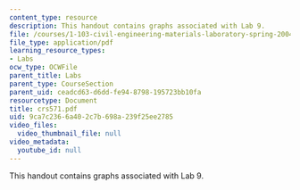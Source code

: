 ```yaml
---
content_type: resource
description: This handout contains graphs associated with Lab 9.
file: /courses/1-103-civil-engineering-materials-laboratory-spring-2004/9ca7c2366a402c7b698a239f25ee2785_crs571.pdf
file_type: application/pdf
learning_resource_types:
- Labs
ocw_type: OCWFile
parent_title: Labs
parent_type: CourseSection
parent_uid: ceadcd63-d6dd-fe94-8798-195723bb10fa
resourcetype: Document
title: crs571.pdf
uid: 9ca7c236-6a40-2c7b-698a-239f25ee2785
video_files:
  video_thumbnail_file: null
video_metadata:
  youtube_id: null
---
```

This handout contains graphs associated with Lab 9.

